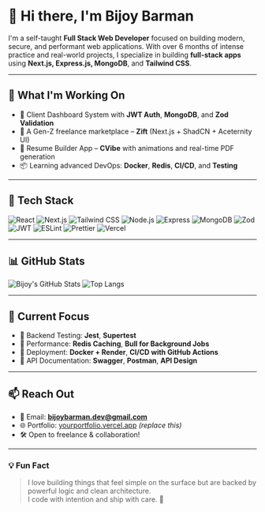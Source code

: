 # 👋 Hi there, I'm Bijoy Barman

I'm a self-taught **Full Stack Web Developer** focused on building modern, secure, and performant web applications. With over 6 months of intense practice and real-world projects, I specialize in building **full-stack apps** using **Next.js, Express.js, MongoDB**, and **Tailwind CSS**.

---

## 🚀 What I'm Working On
- 🔐 Client Dashboard System with **JWT Auth**, **MongoDB**, and **Zod Validation**
- 🎨 A Gen-Z freelance marketplace – **Zift** (Next.js + ShadCN + Aceternity UI)
- 📄 Resume Builder App – **CVibe** with animations and real-time PDF generation
- 📦 Learning advanced DevOps: **Docker**, **Redis**, **CI/CD**, and **Testing**

---

## 🧰 Tech Stack

![React](https://img.shields.io/badge/-React-black?style=flat-square&logo=react)
![Next.js](https://img.shields.io/badge/-Next.js-black?style=flat-square&logo=next.js)
![Tailwind CSS](https://img.shields.io/badge/-TailwindCSS-06B6D4?style=flat-square&logo=tailwind-css&logoColor=white)
![Node.js](https://img.shields.io/badge/-Node.js-339933?style=flat-square&logo=node.js&logoColor=white)
![Express](https://img.shields.io/badge/-Express.js-black?style=flat-square&logo=express)
![MongoDB](https://img.shields.io/badge/-MongoDB-4EA94B?style=flat-square&logo=mongodb&logoColor=white)
![Zod](https://img.shields.io/badge/-Zod-4B5563?style=flat-square)
![JWT](https://img.shields.io/badge/-JWT-000000?style=flat-square&logo=jsonwebtokens)
![ESLint](https://img.shields.io/badge/-ESLint-4B32C3?style=flat-square&logo=eslint)
![Prettier](https://img.shields.io/badge/-Prettier-F7B93E?style=flat-square&logo=prettier)
![Vercel](https://img.shields.io/badge/-Vercel-000?style=flat-square&logo=vercel)

---

## 📊 GitHub Stats

![Bijoy's GitHub Stats](https://github-readme-stats.vercel.app/api?username=bijoybarman&show_icons=true&theme=react&hide_border=true)
![Top Langs](https://github-readme-stats.vercel.app/api/top-langs/?username=bijoybarman&layout=compact&theme=react&hide_border=true)

---

## 🧠 Current Focus

- 🧪 Backend Testing: **Jest**, **Supertest**
- 🚀 Performance: **Redis Caching**, **Bull for Background Jobs**
- 🐳 Deployment: **Docker + Render**, **CI/CD with GitHub Actions**
- 📄 API Documentation: **Swagger**, **Postman**, **API Design**

---

## 📫 Reach Out

- 📧 Email: **bijoybarman.dev@gmail.com**
- 🌐 Portfolio: [yourportfolio.vercel.app](https://yourportfolio.vercel.app) *(replace this)*
- 🛠️ Open to freelance & collaboration!

---

### 💡 Fun Fact
> I love building things that feel simple on the surface but are backed by powerful logic and clean architecture.  
> I code with intention and ship with care. 🚢

